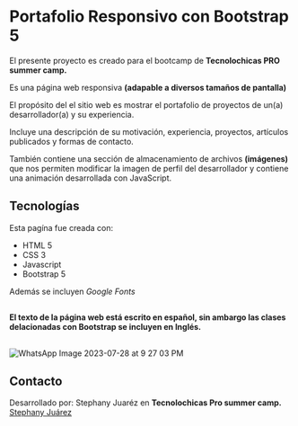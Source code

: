 # Portafolio Responsivo con Bootstrap 5 

El presente proyecto es creado para el bootcamp de **Tecnolochicas PRO summer camp.**

Es una página web responsiva **(adapable a diversos tamaños de pantalla)**

El propósito del el sitio web es mostrar el portafolio de proyectos de un(a) desarrollador(a) y su experiencia.

Incluye una descripción de su motivación, experiencia, proyectos, artículos publicados y formas de contacto.

También contiene una sección de almacenamiento de archivos **(imágenes)** que nos permiten modificar la imagen de perfil del desarrollador y contiene una animación desarrollada con JavaScript.

## Tecnologías

Esta pagína fue creada con:

* HTML 5
* CSS 3
* Javascript
* Bootstrap 5

Además se incluyen *Google Fonts*

##
**El texto de la página web está escrito en español, sin ambargo las clases delacionadas con Bootstrap se incluyen en Inglés.**
##

![WhatsApp Image 2023-07-28 at 9 27 03 PM](https://github.com/StephanyGJ14/Portafolio/assets/140433905/d541a260-a8f4-4310-aaab-1f9d37710dea)


## Contacto
 Desarrollado por: Stephany Juaréz en **Tecnolochicas Pro summer camp.**
 [Stephany Juárez](https://sensational-genie-82130d.netlify.app/)
